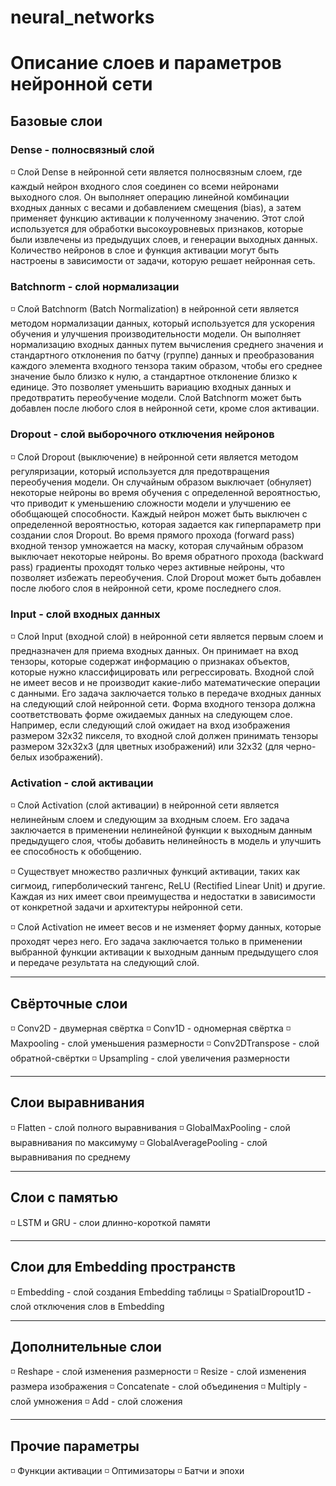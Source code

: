 # neural_networks

# Описание слоев и параметров нейронной сети

## Базовые слои
### Dense - полносвязный слой
◽️ Слой Dense в нейронной сети является полносвязным слоем, где каждый нейрон входного слоя соединен со всеми нейронами выходного слоя. Он выполняет операцию линейной комбинации входных данных с весами и добавлением смещения (bias), а затем применяет функцию активации к полученному значению. Этот слой используется для обработки высокоуровневых признаков, которые были извлечены из предыдущих слоев, и генерации выходных данных. Количество нейронов в слое и функция активации могут быть настроены в зависимости от задачи, которую решает нейронная сеть.

### Batchnorm - слой нормализации
◽️ Слой Batchnorm (Batch Normalization) в нейронной сети является методом нормализации данных, который используется для ускорения обучения и улучшения производительности модели. Он выполняет нормализацию входных данных путем вычисления среднего значения и стандартного отклонения по батчу (группе) данных и преобразования каждого элемента входного тензора таким образом, чтобы его среднее значение было близко к нулю, а стандартное отклонение близко к единице. Это позволяет уменьшить вариацию входных данных и предотвратить переобучение модели. Слой Batchnorm может быть добавлен после любого слоя в нейронной сети, кроме слоя активации.

### Dropout - слой выборочного отключения нейронов
◽️ Слой Dropout (выключение) в нейронной сети является методом регуляризации, который используется для предотвращения переобучения модели. Он случайным образом выключает (обнуляет) некоторые нейроны во время обучения с определенной вероятностью, что приводит к уменьшению сложности модели и улучшению ее обобщающей способности. Каждый нейрон может быть выключен с определенной вероятностью, которая задается как гиперпараметр при создании слоя Dropout. Во время прямого прохода (forward pass) входной тензор умножается на маску, которая случайным образом выключает некоторые нейроны. Во время обратного прохода (backward pass) градиенты проходят только через активные нейроны, что позволяет избежать переобучения. Слой Dropout может быть добавлен после любого слоя в нейронной сети, кроме последнего слоя.

### Input - слой входных данных
◽️ Слой Input (входной слой) в нейронной сети является первым слоем и предназначен для приема входных данных. Он принимает на вход тензоры, которые содержат информацию о признаках объектов, которые нужно классифицировать или регрессировать. Входной слой не имеет весов и не производит какие-либо математические операции с данными. Его задача заключается только в передаче входных данных на следующий слой нейронной сети. Форма входного тензора должна соответствовать форме ожидаемых данных на следующем слое. Например, если следующий слой ожидает на вход изображения размером 32x32 пикселя, то входной слой должен принимать тензоры размером 32x32x3 (для цветных изображений) или 32x32 (для черно-белых изображений).

### Activation - слой активации
◽️ Слой Activation (слой активации) в нейронной сети является нелинейным слоем и следующим за входным слоем. Его задача заключается в применении нелинейной функции к выходным данным предыдущего слоя, чтобы добавить нелинейность в модель и улучшить ее способность к обобщению. 

◽️ Существует множество различных функций активации, таких как сигмоид, гиперболический тангенс, ReLU (Rectified Linear Unit) и другие. Каждая из них имеет свои преимущества и недостатки в зависимости от конкретной задачи и архитектуры нейронной сети. 

◽️ Слой Activation не имеет весов и не изменяет форму данных, которые проходят через него. Его задача заключается только в применении выбранной функции активации к выходным данным предыдущего слоя и передаче результата на следующий слой.

---
## Свёрточные слои
◽️ Conv2D - двумерная свёртка
◽️ Conv1D - одномерная свёртка
◽️ Maxpooling - слой уменьшения размерности
◽️ Conv2DTranspose - слой обратной-свёртки
◽️ Upsampling - слой увеличения размерности

---
## Слои выравнивания
◽️ Flatten - слой полного выравнивания
◽️ GlobalMaxPooling - слой выравнивания по максимуму
◽️ GlobalAveragePooling - слой выравнивания по среднему

---
## Слои с памятью
◽️ LSTM и GRU - слои длинно-короткой памяти

---
## Слои для Embedding пространств
◽️ Embedding - слой создания Embedding таблицы
◽️ SpatialDropout1D - слой отключения слов в Embedding

---
## Дополнительные слои
◽️ Reshape - слой изменения размерности
◽️ Resize - слой изменения размера изображения
◽️ Concatenate - слой объединения
◽️ Multiply - слой умножения
◽️ Add - слой сложения

---
## Прочие параметры
◽️ Функции активации
◽️ Оптимизаторы
◽️ Батчи и эпохи
